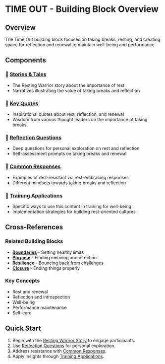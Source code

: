 # TIME OUT - Building Block Overview

## Overview
The Time Out building block focuses on taking breaks, resting, and creating space for reflection and renewal to maintain well-being and performance.

## Components

### 📖 [Stories & Tales](stories-tales.md)
- The Resting Warrior story about the importance of rest
- Narratives illustrating the value of taking breaks and reflection

### 💬 [Key Quotes](key-quotes.md)
- Inspirational quotes about rest, reflection, and renewal
- Wisdom from various thought leaders on the importance of taking breaks

### 🤔 [Reflection Questions](reflection-questions.md)
- Deep questions for personal exploration on rest and reflection
- Self-assessment prompts on taking breaks and renewal

### 💭 [Common Responses](common-responses.md)
- Examples of rest-resistant vs. rest-embracing responses
- Different mindsets towards taking breaks and reflection

### 🎯 [Training Applications](training-applications.md)
- Specific ways to use this content in training for well-being
- Implementation strategies for building rest-oriented cultures

## Cross-References

### Related Building Blocks
- **[Boundaries](../boundaries/README.md)** - Setting healthy limits
- **[Purpose](../purpose/README.md)** - Finding meaning and direction
- **[Resilience](../resilience/README.md)** - Bouncing back from challenges
- **[Closure](../closure/README.md)** - Ending things properly

### Key Concepts
- Rest and renewal
- Reflection and introspection
- Well-being
- Performance maintenance
- Self-care

## Quick Start
1. Begin with the [Resting Warrior Story](stories-tales.md) to engage participants.
2. Use [Reflection Questions](reflection-questions.md) for personal exploration.
3. Address resistance with [Common Responses](common-responses.md).
4. Apply insights through [Training Applications](training-applications.md).
